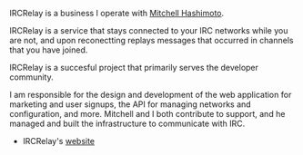 IRCRelay is a business I operate with [Mitchell Hashimoto](https://twitter.com/mitchellh).

IRCRelay is a service that stays connected to your IRC networks while
you are not, and upon reconectting replays messages that occurred in
channels that you have joined.

IRCRelay is a succesful project that primarily serves the developer
community.

I am responsible for the design and development of the web application for
marketing and user signups, the API for managing networks and configuration,
and more. Mitchell and I both contribute to support, and he managed and built
the infrastructure to communicate with IRC.

- IRCRelay's [website](https://www.ircrelay.com)

